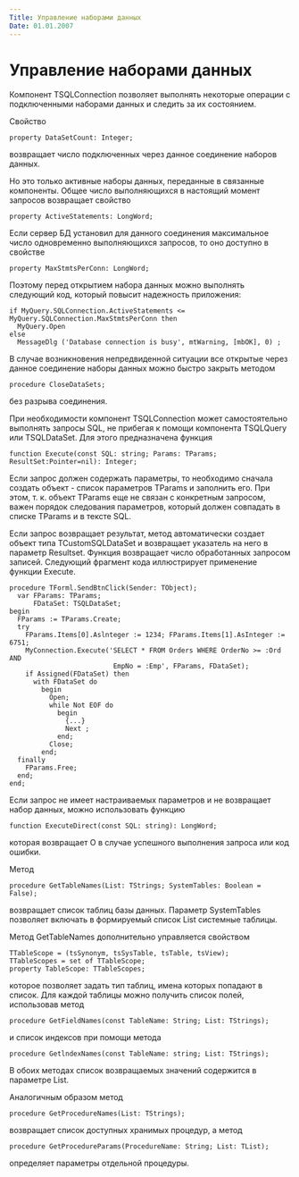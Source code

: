 ```yaml
---
Title: Управление наборами данных
Date: 01.01.2007
---
```



Управление наборами данных
==========================

Компонент TSQLConnection позволяет выполнять некоторые операции с
подключенными наборами данных и следить за их состоянием.

Свойство

    property DataSetCount: Integer;

возвращает число подключенных через данное соединение наборов данных.

Но это только активные наборы данных, переданные в связанные компоненты.
Общее число выполняющихся в настоящий момент запросов возвращает
свойство

    property ActiveStatements: LongWord;

Если сервер БД установил для данного соединения максимальное число
одновременно выполняющихся запросов, то оно доступно в свойстве

    property MaxStmtsPerConn: LongWord;

Поэтому перед открытием набора данных можно выполнять следующий код,
который повысит надежность приложения:

    if MyQuery.SQLConnection.ActiveStatements <= MyQuery.SQLConnection.MaxStmtsPerConn then
      MyQuery.Open
    else
      MessageDlg ('Database connection is busy', mtWarning, [mbOK], 0) ;

В случае возникновения непредвиденной ситуации все открытые через данное
соединение наборы данных можно быстро закрыть методом

    procedure CloseDataSets;

без разрыва соединения.

При необходимости компонент TSQLConnection может самостоятельно
выполнять запросы SQL, не прибегая к помощи компонента TSQLQuery или
TSQLDataSet. Для этого предназначена функция

    function Execute(const SQL: string; Params: TParams; ResultSet:Pointer=nil): Integer;

Если запрос должен содержать параметры, то необходимо сначала создать
объект - список параметров TParams и заполнить его. При этом, т. к.
объект TParams еще не связан с конкретным запросом, важен порядок
следования параметров, который должен совпадать в списке TParams и в
тексте SQL.

Если запрос возвращает результат, метод автоматически создает объект
типа TCustomSQLDataSet и возвращает указатель на него в параметр
Resultset. Функция возвращает число обработанных запросом записей.
Следующий фрагмент кода иллюстрирует применение функции Execute.

    procedure TForml.SendBtnClick(Sender: TObject);  
      var FParams: TParams; 
          FDataSet: TSQLDataSet;  
    begin 
      FParams := TParams.Create; 
      try 
        FParams.Items[0].Aslnteger := 1234; FParams.Items[1].AsInteger := 6751; 
        MyConnection.Execute('SELECT * FROM Orders WHERE OrderNo >= :Ord AND 
                              EmpNo = :Emp', FParams, FDataSet); 
        if Assigned(FDataSet) then 
          with FDataSet do 
            begin 
              Open; 
              while Not EOF do 
                begin  
                  {...}  
                  Next ; 
                end; 
              Close; 
            end; 
      finally 
        FParams.Free;  
      end;  
    end; 

Если запрос не имеет настраиваемых параметров и не возвращает набор
данных, можно использовать функцию

    function ExecuteDirect(const SQL: string): LongWord;

которая возвращает О в случае успешного выполнения запроса или код
ошибки.

Метод

    procedure GetTableNames(List: TStrings; SystemTables: Boolean = False);

возвращает список таблиц базы данных. Параметр SystemTables позволяет
включать в формируемый список List системные таблицы.

Метод GetTableNames дополнительно управляется свойством

    TTableScope = (tsSynonym, tsSysTable, tsTable, tsView);
    TTableScopes = set of TTableScope; 
    property TableScope: TTableScopes;

которое позволяет задать тип таблиц, имена которых попадают в список.
Для каждой таблицы можно получить список полей, использовав метод

    procedure GetFieldNames(const TableName: String; List: TStrings);

и список индексов при помощи метода

    procedure GetlndexNames(const TableName: string; List: TStrings);

В обоих методах список возвращаемых значений содержится в параметре
List.

Аналогичным образом метод

    procedure GetProcedureNames(List: TStrings); 

возвращает список доступных хранимых процедур, а метод

    procedure GetProcedureParams(ProcedureName: String; List: TList);

определяет параметры отдельной процедуры.
